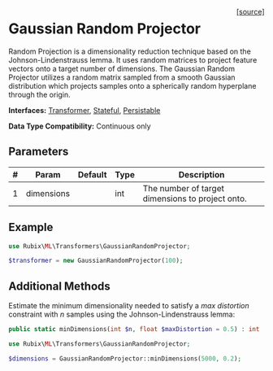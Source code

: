 <span style="float:right;"><a href="https://github.com/RubixML/ML/blob/master/src/Transformers/GaussianRandomProjector.php">[source]</a></span>

# Gaussian Random Projector
Random Projection is a dimensionality reduction technique based on the Johnson-Lindenstrauss lemma. It uses random matrices to project feature vectors onto a target number of dimensions. The Gaussian Random Projector utilizes a random matrix sampled from a smooth Gaussian distribution which projects samples onto a spherically random hyperplane through the origin.

**Interfaces:** [Transformer](api.md#transformer), [Stateful](api.md#stateful), [Persistable](../persistable.md)

**Data Type Compatibility:** Continuous only

## Parameters
| # | Param | Default | Type | Description |
|---|---|---|---|---|
| 1 | dimensions | | int | The number of target dimensions to project onto. |

## Example
```php
use Rubix\ML\Transformers\GaussianRandomProjector;

$transformer = new GaussianRandomProjector(100);
```

## Additional Methods
Estimate the minimum dimensionality needed to satisfy a *max distortion* constraint with *n* samples using the Johnson-Lindenstrauss lemma:
```php
public static minDimensions(int $n, float $maxDistortion = 0.5) : int
```

```php
use Rubix\ML\Transformers\GaussianRandomProjector;

$dimensions = GaussianRandomProjector::minDimensions(5000, 0.2);
```